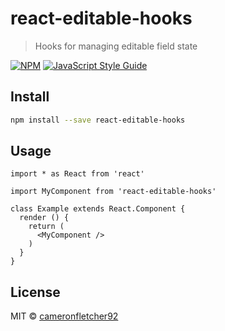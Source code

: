 # react-editable-hooks

> Hooks for managing editable field state

[![NPM](https://img.shields.io/npm/v/react-editable-hooks.svg)](https://www.npmjs.com/package/react-editable-hooks) [![JavaScript Style Guide](https://img.shields.io/badge/code_style-standard-brightgreen.svg)](https://standardjs.com)

## Install

```bash
npm install --save react-editable-hooks
```

## Usage

```tsx
import * as React from 'react'

import MyComponent from 'react-editable-hooks'

class Example extends React.Component {
  render () {
    return (
      <MyComponent />
    )
  }
}
```

## License

MIT © [cameronfletcher92](https://github.com/cameronfletcher92)
